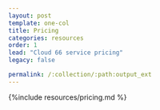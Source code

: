 ```yaml
---
layout: post
template: one-col
title: Pricing
categories: resources
order: 1
lead: "Cloud 66 service pricing"
legacy: false

permalink: /:collection/:path:output_ext
---
```



{%include resources/pricing.md %}
